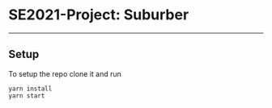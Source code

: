 # SE2021-Project: Suburber
---

## Setup 
To setup the repo clone it and run 
```
yarn install
yarn start
```
